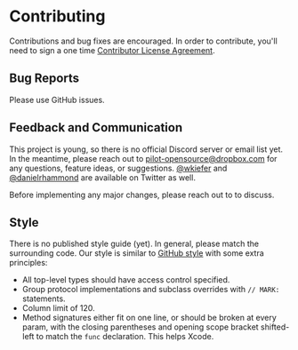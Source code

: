 # Contributing

Contributions and bug fixes are encouraged. In order to contribute, you'll need to sign a one time [Contributor License Agreement](https://opensource.dropbox.com/cla/).

## Bug Reports

Please use GitHub issues.

## Feedback and Communication

This project is young, so there is no official Discord server or email list yet. In the meantime, please reach out to [pilot-opensource@dropbox.com](mailto:pilot-opensource@dropbox.com) for any questions, feature ideas, or suggestions. [@wkiefer](https://twitter.com/wkiefer) and [@danielrhammond](https://twitter.com/danielrhammond) are available on Twitter as well.

Before implementing any major changes, please reach out to to discuss.

## Style

There is no published style guide (yet). In general, please match the surrounding code. Our style is similar to [GitHub style](https://github.com/github/swift-style-guide) with some extra principles:

- All top-level types should have access control specified.
- Group protocol implementations and subclass overrides with `// MARK:` statements.
- Column limit of 120.
- Method signatures either fit on one line, or should be broken at every param, with the closing parentheses and opening scope bracket shifted-left to match the `func` declaration. This helps Xcode.



